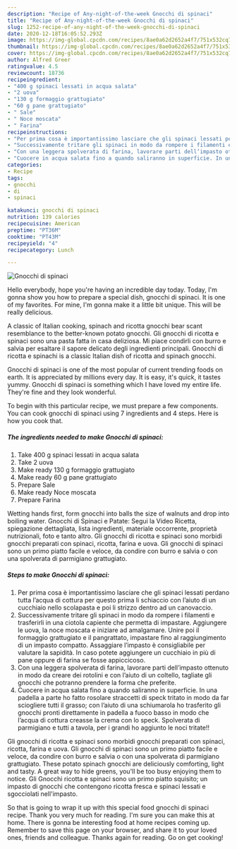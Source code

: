 ```yaml
---
description: "Recipe of Any-night-of-the-week Gnocchi di spinaci"
title: "Recipe of Any-night-of-the-week Gnocchi di spinaci"
slug: 1252-recipe-of-any-night-of-the-week-gnocchi-di-spinaci
date: 2020-12-18T16:05:52.293Z
image: https://img-global.cpcdn.com/recipes/8ae0a62d2652a4f7/751x532cq70/gnocchi-di-spinaci-recipe-main-photo.jpg
thumbnail: https://img-global.cpcdn.com/recipes/8ae0a62d2652a4f7/751x532cq70/gnocchi-di-spinaci-recipe-main-photo.jpg
cover: https://img-global.cpcdn.com/recipes/8ae0a62d2652a4f7/751x532cq70/gnocchi-di-spinaci-recipe-main-photo.jpg
author: Alfred Greer
ratingvalue: 4.5
reviewcount: 18736
recipeingredient:
- "400 g spinaci lessati in acqua salata"
- "2 uova"
- "130 g formaggio grattugiato"
- "60 g pane grattugiato"
- " Sale"
- " Noce moscata"
- " Farina"
recipeinstructions:
- "Per prima cosa è importantissimo lasciare che gli spinaci lessati perdano tutta l’acqua di cottura per questo prima li schiaccio con l’aiuto di un cucchiaio nello scolapasta e poi li strizzo dentro ad un canovaccio."
- "Successivamente tritare gli spinaci in modo da rompere i filamenti e trasferirli in una ciotola capiente che permetta di impastare. Aggiungere le uova, la noce moscata e iniziare ad amalgamare. Unire poi il formaggio grattugiato e il pangrattato, impastare fino al raggiungimento di un impasto compatto. Assaggiare l’impasto è consigliabile per valutare la sapidità. In caso potete aggiungere un cucchiaio in più di pane oppure di farina se fosse appiccicoso."
- "Con una leggera spolverata di farina, lavorare parti dell’impasto ottenuto in modo da creare dei rotolini e con l’aiuto di un coltello, tagliate gli gnocchi che potranno prendere la forma che preferite."
- "Cuocere in acqua salata fino a quando saliranno in superficie. In una padella a parte ho fatto rosolare straccetti di speck tritato in modo da far sciogliere tutti il grasso; con l’aiuto di una schiumarola ho trasferito gli gnocchi pronti direttamente in padella a fuoco basso in modo che l’acqua di cottura creasse la crema con lo speck. Spolverata di parmigiano e tutti a tavola, per i grandi ho aggiunto le noci tritate!!"
categories:
- Recipe
tags:
- gnocchi
- di
- spinaci

katakunci: gnocchi di spinaci 
nutrition: 139 calories
recipecuisine: American
preptime: "PT36M"
cooktime: "PT43M"
recipeyield: "4"
recipecategory: Lunch

---
```



![Gnocchi di spinaci](https://img-global.cpcdn.com/recipes/8ae0a62d2652a4f7/751x532cq70/gnocchi-di-spinaci-recipe-main-photo.jpg)

Hello everybody, hope you're having an incredible day today. Today, I'm gonna show you how to prepare a special dish, gnocchi di spinaci. It is one of my favorites. For mine, I'm gonna make it a little bit unique. This will be really delicious.

A classic of Italian cooking, spinach and ricotta gnocchi bear scant resemblance to the better-known potato gnocchi. Gli gnocchi di ricotta e spinaci sono una pasta fatta in casa deliziosa. Mi piace condirli con burro e salvia per esaltare il sapore delicato degli ingredienti principali. Gnocchi di ricotta e spinachi is a classic Italian dish of ricotta and spinach gnocchi.

Gnocchi di spinaci is one of the most popular of current trending foods on earth. It is appreciated by millions every day. It is easy, it's quick, it tastes yummy. Gnocchi di spinaci is something which I have loved my entire life. They're fine and they look wonderful.


To begin with this particular recipe, we must prepare a few components. You can cook gnocchi di spinaci using 7 ingredients and 4 steps. Here is how you cook that.

<!--inarticleads1-->

##### The ingredients needed to make Gnocchi di spinaci:

1. Take 400 g spinaci lessati in acqua salata
1. Take 2 uova
1. Make ready 130 g formaggio grattugiato
1. Make ready 60 g pane grattugiato
1. Prepare  Sale
1. Make ready  Noce moscata
1. Prepare  Farina


Wetting hands first, form gnocchi into balls the size of walnuts and drop into boiling water. Gnocchi di Spinaci e Patate: Segui la Video Ricetta, spiegazione dettagliata, lista ingredienti, materiale occorrente, proprietà nutrizionali, foto e tanto altro. Gli gnocchi di ricotta e spinaci sono morbidi gnocchi preparati con spinaci, ricotta, farina e uova. Gli gnocchi di spinaci sono un primo piatto facile e veloce, da condire con burro e salvia o con una spolverata di parmigiano grattugiato. 

<!--inarticleads2-->

##### Steps to make Gnocchi di spinaci:

1. Per prima cosa è importantissimo lasciare che gli spinaci lessati perdano tutta l’acqua di cottura per questo prima li schiaccio con l’aiuto di un cucchiaio nello scolapasta e poi li strizzo dentro ad un canovaccio.
1. Successivamente tritare gli spinaci in modo da rompere i filamenti e trasferirli in una ciotola capiente che permetta di impastare. Aggiungere le uova, la noce moscata e iniziare ad amalgamare. Unire poi il formaggio grattugiato e il pangrattato, impastare fino al raggiungimento di un impasto compatto. Assaggiare l’impasto è consigliabile per valutare la sapidità. In caso potete aggiungere un cucchiaio in più di pane oppure di farina se fosse appiccicoso.
1. Con una leggera spolverata di farina, lavorare parti dell’impasto ottenuto in modo da creare dei rotolini e con l’aiuto di un coltello, tagliate gli gnocchi che potranno prendere la forma che preferite.
1. Cuocere in acqua salata fino a quando saliranno in superficie. In una padella a parte ho fatto rosolare straccetti di speck tritato in modo da far sciogliere tutti il grasso; con l’aiuto di una schiumarola ho trasferito gli gnocchi pronti direttamente in padella a fuoco basso in modo che l’acqua di cottura creasse la crema con lo speck. Spolverata di parmigiano e tutti a tavola, per i grandi ho aggiunto le noci tritate!!


Gli gnocchi di ricotta e spinaci sono morbidi gnocchi preparati con spinaci, ricotta, farina e uova. Gli gnocchi di spinaci sono un primo piatto facile e veloce, da condire con burro e salvia o con una spolverata di parmigiano grattugiato. These potato spinach gnocchi are deliciously comforting, light and tasty. A great way to hide greens, you&#39;ll be too busy enjoying them to notice. Gli Gnocchi ricotta e spinaci sono un primo piatto squisito; un impasto di gnocchi che contengono ricotta fresca e spinaci lessati e sgocciolati nell&#39;impasto. 

So that is going to wrap it up with this special food gnocchi di spinaci recipe. Thank you very much for reading. I'm sure you can make this at home. There is gonna be interesting food at home recipes coming up. Remember to save this page on your browser, and share it to your loved ones, friends and colleague. Thanks again for reading. Go on get cooking!

